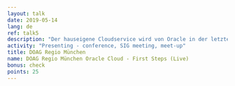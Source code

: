 ```yaml
---
layout: talk
date: 2019-05-14
lang: de
ref: talk5
description: "Der hauseigene Cloudservice wird von Oracle in der letzten Zeit massiv gehypt. Es wird also Zeit, sich das Ganze einmal in kleinem Rahmen anzusehen, und sich eine eigene Meinung zu bilden. Robert Marz von its-people zeigt in Theorie und Praxis die Umsetzung eines einfachen Setups. Am Anfang steht natürlich zunächst das Verstehen der Terminologie und der Abhängigkeiten, sprich das architektonische Konzept des OCI Cloud Service und der Autonomous Database. Danach werden wir live die Umsetzung betreiben, Fallstricke vermeiden und uns am Ende über den ersten Datenbankzugriff freuen dürfen."
activity: "Presenting - conference, SIG meeting, meet-up"
title: DOAG Regio München
name: DOAG Regio München Oracle Cloud - First Steps (Live)
bonus: check
points: 25
---
```

